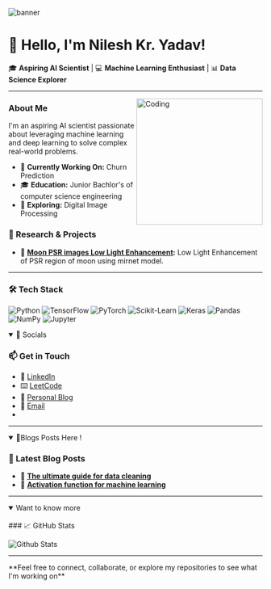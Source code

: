 ![banner](https://media.licdn.com/dms/image/v2/D5616AQFJ-JWQiOyZ8g/profile-displaybackgroundimage-shrink_350_1400/profile-displaybackgroundimage-shrink_350_1400/0/1726059864192?e=1731542400&v=beta&t=CQ-8lyzwfzbVyF3SMSN2xS4CkAyER9th-o6qIwg4CEM)
# 👋 Hello, I'm Nilesh Kr. Yadav!

🎓 **Aspiring AI Scientist** | 💻 **Machine Learning Enthusiast** | 📊 **Data Science Explorer**

---

<img align="right" alt="Coding" width="250" height="250" src="https://media.tenor.com/cgrfmmbqJ-UAAAAi/faze-clan-faze.gif" />

### About Me

I'm an aspiring AI scientist passionate about leveraging machine learning and deep learning to solve complex real-world problems.

- 🎯 **Currently Working On:** Churn Prediction
- 🎓 **Education:** Junior Bachlor's of computer science engineering
- 🌱 **Exploring:** Digital Image Processing


### 🔬 Research & Projects

- 🚀 **[Moon PSR images Low Light Enhancement](https://github.com/ISRO-EPSR):** Low Light Enhancement of PSR region of moon using mirnet model.


---

### 🛠️ Tech Stack

![Python](https://img.shields.io/badge/Python-3776AB?style=flat-square&logo=python&logoColor=white)
![TensorFlow](https://img.shields.io/badge/TensorFlow-FF6F00?style=flat-square&logo=tensorflow&logoColor=white)
![PyTorch](https://img.shields.io/badge/PyTorch-EE4C2C?style=flat-square&logo=pytorch&logoColor=white)
![Scikit-Learn](https://img.shields.io/badge/Scikit--Learn-F7931E?style=flat-square&logo=scikit-learn&logoColor=white)
![Keras](https://img.shields.io/badge/Keras-D00000?style=flat-square&logo=keras&logoColor=white)
![Pandas](https://img.shields.io/badge/Pandas-150458?style=flat-square&logo=pandas&logoColor=white)
![NumPy](https://img.shields.io/badge/NumPy-013243?style=flat-square&logo=numpy&logoColor=white)
![Jupyter](https://img.shields.io/badge/Jupyter-F37626?style=flat-square&logo=jupyter&logoColor=white)

<details open>
<summary>🔗 Socials</summary>

  <h3> 📫 Get in Touch</h3>
  
- 💼 [LinkedIn](https://www.linkedin.com/in/nileshyadavme/)
- ⌨️  [LeetCode](https://leetcode.com/u/nileshyadavme/)
- 📝 [Personal Blog](nileshml.hashnode.dev)
- 📧 [Email](mailto:contact.nileshy@gmail.com)
- 
---
</details>

<details open>
<summary> 📜Blogs Posts Here !</summary>
  
### 📜 Latest Blog Posts

- 📝 **[The ultimate guide for data cleaning](https://nileshml.hashnode.dev/the-ultimate-guide-for-data-cleaning)**
- 📝 **[Activation function for machine learning](https://nileshml.hashnode.dev/activation-functions-for-machine-learning)**

---
</details>
<details open>
<summary>Want to know more</summary>
<br>
### 📈 GitHub Stats

![Github Stats](https://github-readme-stats.vercel.app/api?username=nileshyadavme&show_icons=true&theme=radical)

---
</details>
**Feel free to connect, collaborate, or explore my repositories to see what I'm working on**
